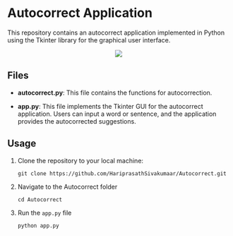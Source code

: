 # Autocorrect Application

This repository contains an autocorrect application implemented in Python using the Tkinter library for the graphical user interface.

<div align="center">
  <img src = "https://github.com/HariprasathSivakumaar/Autocorrect/assets/139211448/30ec1a11-62b2-4078-afe2-6026f3e49a59">
</div>

## Files

- **autocorrect.py**: This file contains the functions for autocorrection.

- **app.py**: This file implements the Tkinter GUI for the autocorrect application. Users can input a word or sentence, and the application provides the autocorrected suggestions.


## Usage

1. Clone the repository to your local machine:

   ```
   git clone https://github.com/HariprasathSivakumaar/Autocorrect.git
   ```
2. Navigate to the Autocorrect folder
   ```
   cd Autocorrect
   ```
4. Run the `app.py` file
   ```
   python app.py
   ```
